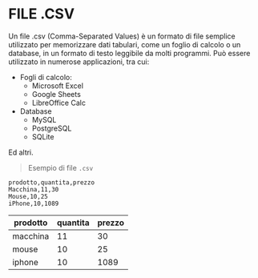 # FILE .CSV 

Un file .csv (Comma-Separated Values) è un formato di file semplice utilizzato per memorizzare dati tabulari, 
come un foglio di calcolo o un database, in un formato di testo leggibile da molti programmi. 
Può essere utilizzato in numerose applicazioni, tra cui:

- Fogli di calcolo: 
    - Microsoft Excel
    - Google Sheets
    - LibreOffice Calc
- Database
    - MySQL
    - PostgreSQL
    - SQLite

Ed altri.

> Esempio di file `.csv`
```csv
prodotto,quantita,prezzo
Macchina,11,30
Mouse,10,25
iPhone,10,1089
```

|prodotto|quantita|prezzo|
|--|--|--|
macchina|11|30
mouse|10|25
iphone|10|1089


